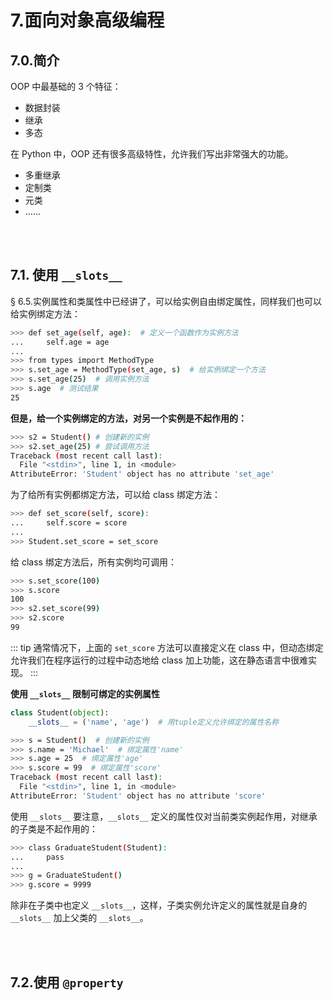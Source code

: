 # 7.面向对象高级编程

## 7.0.简介

OOP 中最基础的 3 个特征：

- 数据封装
- 继承
- 多态

在 Python 中，OOP 还有很多高级特性，允许我们写出非常强大的功能。

- 多重继承
- 定制类
- 元类
- ……

<br></br>

## 7.1. 使用 `__slots__`

§ 6.5.实例属性和类属性中已经讲了，可以给实例自由绑定属性，同样我们也可以给实例绑定方法：

``` bash
>>> def set_age(self, age):  # 定义一个函数作为实例方法
...     self.age = age
...
>>> from types import MethodType
>>> s.set_age = MethodType(set_age, s)  # 给实例绑定一个方法
>>> s.set_age(25)  # 调用实例方法
>>> s.age  # 测试结果
25
```

**但是，给一个实例绑定的方法，对另一个实例是不起作用的：**

``` bash
>>> s2 = Student() # 创建新的实例
>>> s2.set_age(25) # 尝试调用方法
Traceback (most recent call last):
  File "<stdin>", line 1, in <module>
AttributeError: 'Student' object has no attribute 'set_age'
```

为了给所有实例都绑定方法，可以给 class 绑定方法：

``` bash
>>> def set_score(self, score):
...     self.score = score
...
>>> Student.set_score = set_score
```

给 class 绑定方法后，所有实例均可调用：

``` bash
>>> s.set_score(100)
>>> s.score
100
>>> s2.set_score(99)
>>> s2.score
99
```

::: tip
通常情况下，上面的 `set_score` 方法可以直接定义在 class 中，但动态绑定允许我们在程序运行的过程中动态地给 class 加上功能，这在静态语言中很难实现。
:::

**使用 `__slots__` 限制可绑定的实例属性**

``` python
class Student(object):
    __slots__ = ('name', 'age')  # 用tuple定义允许绑定的属性名称
```

``` bash
>>> s = Student()  # 创建新的实例
>>> s.name = 'Michael'  # 绑定属性'name'
>>> s.age = 25  # 绑定属性'age'
>>> s.score = 99  # 绑定属性'score'
Traceback (most recent call last):
  File "<stdin>", line 1, in <module>
AttributeError: 'Student' object has no attribute 'score'
```

使用 `__slots__` 要注意，`__slots__` 定义的属性仅对当前类实例起作用，对继承的子类是不起作用的：

``` bash
>>> class GraduateStudent(Student):
...     pass
...
>>> g = GraduateStudent()
>>> g.score = 9999
```

除非在子类中也定义 `__slots__`，这样，子类实例允许定义的属性就是自身的 `__slots__` 加上父类的 `__slots__`。

<br></br>

## 7.2.使用 `@property` 

